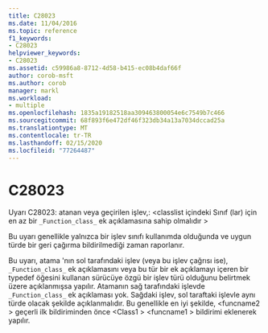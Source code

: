 ```yaml
---
title: C28023
ms.date: 11/04/2016
ms.topic: reference
f1_keywords:
- C28023
helpviewer_keywords:
- C28023
ms.assetid: c59986a8-8712-4d58-b415-ec08b4daf66f
author: corob-msft
ms.author: corob
manager: markl
ms.workload:
- multiple
ms.openlocfilehash: 1835a19182518aa309463800054e6c7549b7c466
ms.sourcegitcommit: 68f893f6e472df46f323db34a13a7034dccad25a
ms.translationtype: MT
ms.contentlocale: tr-TR
ms.lasthandoff: 02/15/2020
ms.locfileid: "77264487"
---
```

# <a name="c28023"></a>C28023
Uyarı C28023: atanan veya geçirilen işlev,: \<classlist içindeki Sınıf (lar) için en az bir `_Function_class_` ek açıklamasına sahip olmalıdır >

 Bu uyarı genellikle yalnızca bir işlev sınıfı kullanımda olduğunda ve uygun türde bir geri çağırma bildirilmediği zaman raporlanır.

 Bu uyarı, atama 'nın sol tarafındaki işlev (veya bu işlev çağrısı ise), `_Function_class_` ek açıklamasını veya bu tür bir ek açıklamayı içeren bir typedef öğesini kullanan sürücüye özgü bir işlev türü olduğunu belirtmek üzere açıklanmışsa yapılır. Atamanın sağ tarafındaki işlevde `_Function_class_` ek açıklaması yok. Sağdaki işlev, sol taraftaki işlevle aynı türde olacak şekilde açıklanmalıdır. Bu genellikle en iyi şekilde, \<funcname2 > geçerli ilk bildiriminden önce \<Class1 > \<funcname1 > bildirimi eklenerek yapılır.
